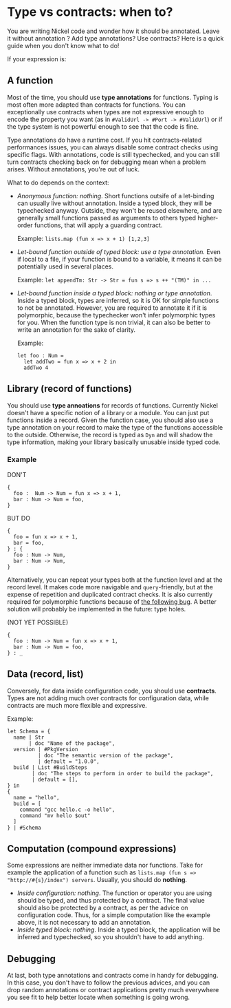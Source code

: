 # Type vs contracts: when to?

You are writing Nickel code and wonder how it should be annotated. Leave it
without annotation ? Add type annotations? Use contracts? Here is a quick guide
when you don't know what to do!

If your expression is:

## A function

Most of the time, you should use **type annotations** for functions. Typing is
most often more adapted than contracts for functions. You can exceptionally
use contracts when types are not expressive enough to encode the property you
want (as in `#ValidUrl -> #Port -> #ValidUrl`) or if the type system is not
powerful enough to see that the code is fine.

Type annotations do have a runtime cost. If you hit contracts-related
performances issues, you can always disable some contract checks using specific
flags. With annotations, code is still typechecked, and you can still turn
contracts checking back on for debugging mean when a problem arises. Without
annotations, you're out of luck.

What to do depends on the context:

- *Anonymous function: nothing*. Short functions outsife of a let-binding can
    usually live without annotation. Inside a typed block, they will be
    typechecked anyway. Outside, they won't be reused elsewhere, and are
    generally small functions passed as arguments to others typed higher-order
    functions, that will apply a guarding contract.

    Example: `lists.map (fun x => x + 1) [1,2,3]`
- *Let-bound function outside of typed block: use a type annotation.* Even if
    local to a file, if your function is bound to a variable, it means it can 
    be potentially used in several places.

    Example: `let appendTm: Str -> Str = fun s => s ++ "(TM)" in ...`
- *Let-bound function inside a typed block: nothing or type annotation*. Inside a
    typed block, types are inferred, so it is OK for simple functions to not be
    annotated. However, you are required to annotate it if it is polymorphic,
    because the typechecker won't infer polymorphic types for you. When the
    function type is non trivial, it can also be better to write an annotation
    for the sake of clarity.

    Example:
    ```nickel
    let foo : Num =
      let addTwo = fun x => x + 2 in
      addTwo 4 
    ```

## Library (record of functions)

You should use **type annoations** for records of functions. Currently Nickel
doesn't have a specific notion of a library or a module. You can just put
functions inside a record. Given the function case, you should also use a type
annotation on your record to make the type of the functions accessible to the
outside. Otherwise, the record is typed as `Dyn` and will shadow the type
information, making your library basically unusable inside typed code.

### Example

DON'T
```
{
  foo :  Num -> Num = fun x => x + 1,
  bar : Num -> Num = foo,
}
```

BUT DO
```
{
  foo = fun x => x + 1,
  bar = foo,
} : {
  foo : Num -> Num,
  bar : Num -> Num,
}
```

Alternatively, you can repeat your types both at the function level
and at the record level. It makes code more navigable and `query`-friendly, but at the expense of
repetition and duplicated contract checks. It is also currently required for
polymorphic functions because of [the following bug](). A better solution will probably be
implemented in the future: type holes.

(NOT YET POSSIBLE)
```
{
  foo : Num -> Num = fun x => x + 1,
  bar : Num -> Num = foo,
} : _
```

## Data (record, list)

Conversely, for data inside configuration code, you should use **contracts**.
Types are not adding much over contracts for configuration data, while contracts
are much more flexible and expressive.

Example:
```nickel
let Schema = {
  name | Str
       | doc "Name of the package",
  version | #PkgVersion
          | doc "The semantic version of the package",
          | default = "1.0.0",
  build | List #BuildSteps
        | doc "The steps to perform in order to build the package",
        | default = [],
} in
{
  name = "hello",
  build = [
    command "gcc hello.c -o hello",
    command "mv hello $out"
  ]
} | #Schema
```

## Computation (compound expressions)

Some expressions are neither immediate data nor functions. Take for example the
application of a function such as `lists.map (fun s => "http://#{s}/index")
servers`. Usually, you should do **nothing**.

- *Inside configuration: nothing*. The function or operator you are using should
  be typed, and thus protected by a contract. The final value should also be
  protected by a contract, as per the advice on configuration code. Thus, for a
  simple computation like the example above, it is not necessary to add an
  annotation.
- *Inside typed block: nothing*. Inside a typed block, the application will be
  inferred and typechecked, so you shouldn't have to add anything.

## Debugging

At last, both type annotations and contracts come in handy for debugging.  In
this case, you don't have to follow the previous advices, and you can drop
random annotations or contract applications pretty much everywhere you see fit
to help better locate when something is going wrong.
